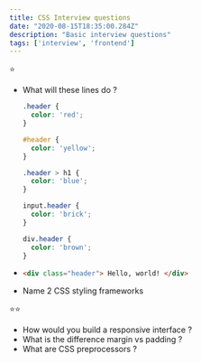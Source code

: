 ```yaml
---
title: CSS Interview questions
date: "2020-08-15T18:35:00.284Z"
description: "Basic interview questions"
tags: ['interview', 'frontend']
---
```


⭐

- What will these lines do ?

  ```css
  .header {
    color: 'red';
  }

  #header {
    color: 'yellow';
  }

  .header > h1 {
    color: 'blue';
  }

  input.header {
    color: 'brick';
  }

  div.header {
    color: 'brown';
  }

  ```

- ```html
  <div class="header"> Hello, world! </div>
  ```

- Name 2 CSS styling frameworks

⭐⭐

- How would you build a responsive interface ?
- What is the difference margin vs padding ?
- What are CSS preprocessors ?
